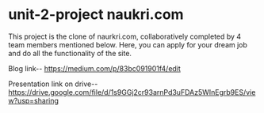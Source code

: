 # unit-2-project naukri.com

This project is the clone of naurkri.com, collaboratively completed by 4 team members mentioned below. Here, you can apply for your dream job and do  all the functionality of the site.

Blog link-- https://medium.com/p/83bc091901f4/edit

Presentation link on drive-- https://drive.google.com/file/d/1s9GGj2cr93arnPd3uFDAz5WInEgrb9ES/view?usp=sharing
